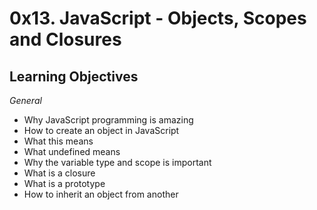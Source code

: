 # 0x13. JavaScript - Objects, Scopes and Closures

## Learning Objectives

*General*

* Why JavaScript programming is amazing
* How to create an object in JavaScript
* What this means
* What undefined means
* Why the variable type and scope is important
* What is a closure
* What is a prototype
* How to inherit an object from another
